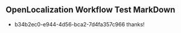 ## OpenLocalization Workflow Test MarkDown
* b34b2ec0-e944-4d56-bca2-7d4fa357c966 thanks!

<!--HONumber=Aug16_HO3-->


